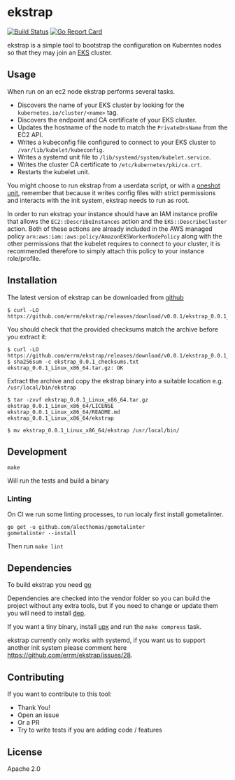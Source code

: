 # ekstrap

[![Build Status](https://travis-ci.org/errm/ekstrap.svg?branch=master)](https://travis-ci.org/errm/ekstrap) [![Go Report Card](https://goreportcard.com/badge/github.com/errm/ekstrap)](https://goreportcard.com/report/github.com/errm/ekstrap)

ekstrap is a simple tool to bootstrap the configuration on Kuberntes nodes so that they may join an [EKS](https://aws.amazon.com/eks/) cluster.

## Usage

When run on an ec2 node ekstrap performs several tasks.

* Discovers the name of your EKS cluster by looking for the `kubernetes.io/cluster/<name>` tag.
* Discovers the endpoint and CA certificate of your EKS cluster.
* Updates the hostname of the node to match the `PrivateDnsName` from the EC2 API.
* Writes a kubeconfig file configured to connect to your EKS cluster to `/var/lib/kubelet/kubeconfig`.
* Writes a systemd unit file to `/lib/systemd/system/kubelet.service`.
* Writes the cluster CA certificate to `/etc/kubernetes/pki/ca.crt`.
* Restarts the kubelet unit.

You might choose to run ekstrap from a userdata script, or with a [oneshot unit](example/ekstrap.service), remember that because it writes config files with strict permissions and interacts with the init system, ekstrap needs to run as root.

In order to run ekstrap your instance should have an IAM instance profile that allows the `EC2::DescribeInstances` action and the `EKS::DescribeCluster` action. Both of these actions are already included in the AWS managed policy `arn:aws:iam::aws:policy/AmazonEKSWorkerNodePolicy` along with the other permissions that the kubelet requires to connect to your cluster, it is recommended therefore to simply attach this policy to your instance role/profile.

## Installation

The latest version of ekstrap can be downloaded from [github](https://github.com/errm/ekstrap/releases)

```
$ curl -LO https://github.com/errm/ekstrap/releases/download/v0.0.1/ekstrap_0.0.1_Linux_x86_64.tar.gz
```

You should check that the provided checksums match the archive before you extract it:

```
$ curl -LO https://github.com/errm/ekstrap/releases/download/v0.0.1/ekstrap_0.0.1_checksums.txt
$ sha256sum -c ekstrap_0.0.1_checksums.txt
ekstrap_0.0.1_Linux_x86_64.tar.gz: OK
```

Extract the archive and copy the ekstrap binary into a suitable location e.g. `/usr/local/bin/ekstrap`

```
$ tar -zxvf ekstrap_0.0.1_Linux_x86_64.tar.gz
ekstrap_0.0.1_Linux_x86_64/LICENSE
ekstrap_0.0.1_Linux_x86_64/README.md
ekstrap_0.0.1_Linux_x86_64/ekstrap

$ mv ekstrap_0.0.1_Linux_x86_64/ekstrap /usr/local/bin/
```

## Development

`make`

Will run the tests and build a binary

### Linting

On CI we run some linting processes, to run localy first install gometalinter.

```
go get -u github.com/alecthomas/gometalinter
gometalinter --install
```

Then run `make lint`

## Dependencies

To build ekstrap you need [go](https://golang.org/)

Dependencies are checked into the vendor folder so you can build the project without any extra tools,
but if you need to change or update them you will need to install [dep](https://golang.github.io/dep/).

If you want a tiny binary, install [upx](https://upx.github.io/) and run the `make compress` task.

ekstrap currently only works with systemd, if you want us to support another init system please comment here https://github.com/errm/ekstrap/issues/28.

## Contributing

If you want to contribute to this tool:

* Thank You!
* Open an issue
* Or a PR
* Try to write tests if you are adding code / features

## License

Apache 2.0
